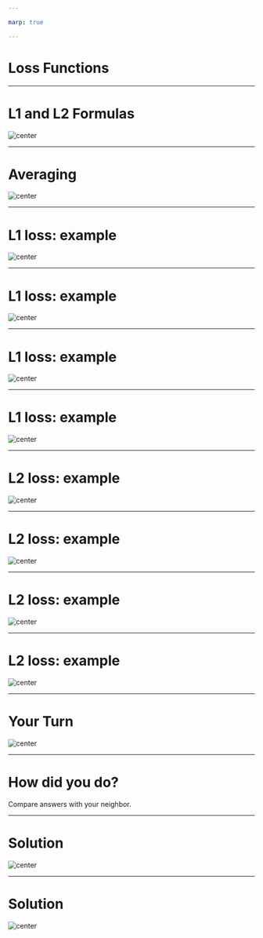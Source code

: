```yaml
---

marp: true

---
```


<style>
img[alt~="center"] {
  display: block;
  margin: 0 auto;
}
</style>

# Loss Functions

---

# L1 and L2 Formulas

![center](res/lossfunction1.png)

<!--
Loss functions are essential to machine learning. At its core, machine learning “learns” by trying to optimize a loss function. A loss function is simply a way to evaluate how well your algorithm models your data. You can think of it as similar to a measure of error: higher loss means your model is performing worse, and lower loss is a sign of better performance.

Two of the most common loss functions for regression are called L1 and L2. L1 is used to minimize the sum of *absolute* differences between the true value and the predicted value of all samples, and L2 is used to minimize the sum of *squared* differences.

* Image name: res/lossfunction1.png
  * Repo link: https://github.com/google/applied-machine-learning-intensive/tree/master/content/xx_misc/loss_functions/res/lossfunction1.png
  * Source https://github.com/google/applied-machine-learning-intensive/tree/master/content/xx_misc/loss_functions/res/lossfunction1.png by Author Google LLC under License Copyright [2020] Google LLC.
-->

---

# Averaging

![center](res/lossfunction2.png)

<!--
It’s common to either take the sum or average of all data points to calculate overall loss. “Mean Squared Error” (also referred to as MSE) is another widely used loss function that is closely related to L2 loss. But instead of the sum of squared differences, it’s the *average* of squared differences.

You should choose a loss function based on your specific problem and dataset. L1, L2, and MSE are used for regression problems. We’ll discuss loss functions used for other machine learning problems, such as classification, later.

* Image name: res/lossfunction2.png
  * Repo link: https://github.com/google/applied-machine-learning-intensive/tree/master/content/xx_misc/loss_functions/res/lossfunction2.png
  * Source https://github.com/google/applied-machine-learning-intensive/tree/master/content/xx_misc/loss_functions/res/lossfunction2.png by Author Google LLC under License Copyright [2020] Google LLC.
-->

---

# L1 loss: example

![center](res/lossfunction3.png)

<!--

Let's work through an example of calculating L1 loss, starting from data values and predictions.

* Image name: res/lossfunction3.png
  * Repo link: https://github.com/google/applied-machine-learning-intensive/tree/master/content/xx_misc/loss_functions/res/lossfunction3.png
  * Source https://github.com/google/applied-machine-learning-intensive/tree/master/content/xx_misc/loss_functions/res/lossfunction3.png by Author Google LLC under License Copyright [2020] Google LLC.
-->

---

# L1 loss: example 

![center](res/lossfunction4.png)

<!--
The first step is to find the differences (y_true - y_predicted).

* Image name: res/lossfunction4.png
  * Repo link: https://github.com/google/applied-machine-learning-intensive/tree/master/content/xx_misc/loss_functions/res/lossfunction4.png
  * Source https://github.com/google/applied-machine-learning-intensive/tree/master/content/xx_misc/loss_functions/res/lossfunction4.png by Author Google LLC under License Copyright [2020] Google LLC.
-->

---

# L1 loss: example 

![center](res/lossfunction5.png)

<!--
Take the absolute value of each difference.

* Image name: res/lossfunction5.png
  * Repo link: https://github.com/google/applied-machine-learning-intensive/tree/master/content/xx_misc/loss_functions/res/lossfunction5.png
  * Source https://github.com/google/applied-machine-learning-intensive/tree/master/content/xx_misc/loss_functions/res/lossfunction5.png by Author Google LLC under License Copyright [2020] Google LLC.
-->


---

# L1 loss: example 

![center](res/lossfunction6.png)

<!--
Add all absolute value differences. This is the L1 loss of your model.

* Image name: res/lossfunction6.png
  * Repo link: https://github.com/google/applied-machine-learning-intensive/tree/master/content/xx_misc/loss_functions/res/lossfunction6.png
  * Source https://github.com/google/applied-machine-learning-intensive/tree/master/content/xx_misc/loss_functions/res/lossfunction6.png by Author Google LLC under License Copyright [2020] Google LLC.
-->



---

# L2 loss: example

![center](res/lossfunction7.png)

<!--
Now, we'll work through the same example, but calculate L2 loss instead.

* Image name: res/lossfunction7.png
  * Repo link: https://github.com/google/applied-machine-learning-intensive/tree/master/content/xx_misc/loss_functions/res/lossfunction7.png
  * Source https://github.com/google/applied-machine-learning-intensive/tree/master/content/xx_misc/loss_functions/res/lossfunction7.png by Author Google LLC under License Copyright [2020] Google LLC.
-->


---

# L2 loss: example 

![center](res/lossfunction8.png)

<!--
The first step is again to find the differences (y_true - y_predicted).

* Image name: res/lossfunction8.png
  * Repo link: https://github.com/google/applied-machine-learning-intensive/tree/master/content/xx_misc/loss_functions/res/lossfunction8.png
  * Source https://github.com/google/applied-machine-learning-intensive/tree/master/content/xx_misc/loss_functions/res/lossfunction8.png by Author Google LLC under License Copyright [2020] Google LLC.
-->


---

# L2 loss: example

![center](res/lossfunction9.png)

<!--
Now square each difference.

* Image name: res/lossfunction9.png
  * Repo link: https://github.com/google/applied-machine-learning-intensive/tree/master/content/xx_misc/loss_functions/res/lossfunction9.png
  * Source https://github.com/google/applied-machine-learning-intensive/tree/master/content/xx_misc/loss_functions/res/lossfunction9.png by Author Google LLC under License Copyright [2020] Google LLC.
-->

---

# L2 loss: example 

![center](res/lossfunction10.png)

<!--
Add the squared differences. This is the L2 loss of your model.

* Image name: res/lossfunction10.png
  * Repo link: https://github.com/google/applied-machine-learning-intensive/tree/master/content/xx_misc/loss_functions/res/lossfunction10.png
  * Source https://github.com/google/applied-machine-learning-intensive/tree/master/content/xx_misc/loss_functions/res/lossfunction10.png by Author Google LLC under License Copyright [2020] Google LLC.
-->


---

# Your Turn

![center](res/lossfunction11.png)

<!--
@Exercise (10 minutes) {

*Have students work individually on the Loss worksheet. Given them around five minutes to work.*

*The loss worksheet contains:
* Page 1: Solutions. (Don't give these to the students.)
* *Page 2: Three sets of true/predicted data points. (Give these to the students.)
* *Page 3: Intermediate steps to calculating the loss. (Choose whether or not to give these to the students.)
* *Page 4: The examples we worked through above. (Choose whether or not to give these to the students as reference.)
}

* Image name: res/lossfunction11.png
  * Repo link: https://github.com/google/applied-machine-learning-intensive/tree/master/content/xx_misc/loss_functions/res/lossfunction11.png
  * Source https://github.com/google/applied-machine-learning-intensive/tree/master/content/xx_misc/loss_functions/res/lossfunction11.png by Author Google LLC under License Copyright [2020] Google LLC.
-->

---

# How did you do?

Compare answers with your neighbor.

<!--
@Exercise (5 minutes) {
Have students compare their answers with a neighbor and work through any discrepancies.
}
-->

---

# Solution

![center](res/lossfunction12.png)

<!-- 

*Prompt students for answers.*

* Image name: res/lossfunction12.png
  * Repo link: https://github.com/google/applied-machine-learning-intensive/tree/master/content/xx_misc/loss_functions/res/lossfunction12.png
  * Source https://github.com/google/applied-machine-learning-intensive/tree/master/content/xx_misc/loss_functions/res/lossfunction12.png by Author Google LLC under License Copyright [2020] Google LLC.
-->

---

# Solution

![center](res/lossfunction13.png)

<!-- 

*End by asking students what the difference is between L1 and L2 as summary measures, and why someone might want to use one over the other.*

*Answer: L2 is more sensitive to outliers in the data set because squaring the difference makes the difference more extreme.*

* Image name: res/lossfunction13.png
  * Repo link: https://github.com/google/applied-machine-learning-intensive/tree/master/content/xx_misc/loss_functions/res/lossfunction13.png
  * Source https://github.com/google/applied-machine-learning-intensive/tree/master/content/xx_misc/loss_functions/res/lossfunction13.png by Author Google LLC under License Copyright [2020] Google LLC.
-->

